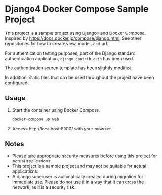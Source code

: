 # Django4 Docker Compose Sample Project

This project is a sample project using Django4 and Docker Compose. 
Inspired by https://docs.docker.jp/compose/django.html. See other repositories for how to create view, model, and url.

For authentication testing purposes, part of the Django standard authentication application, `django.contrib.auth` has been used. 

The authentication screen template has been slightly modified. 

In addition, static files that can be used throughout the project have been configured.


## Usage

1. Start the container using Docker Compose.
    ```bash
    docker-compose up web
    ```
2. Access http://localhost:8000/ with your browser.


## Notes
- Please take appropriate security measures before using this project for actual applications.
- This project is a sample project and may not be suitable for actual applications.
- A django superuser is automatically created during migration for immediate use. Please do not use it in a way that it can cross the network, as it is a security risk.
